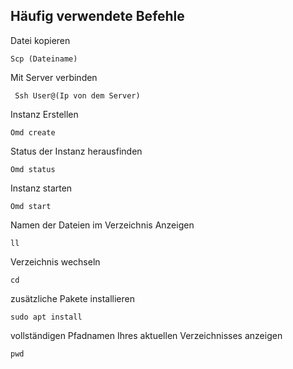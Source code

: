 ## Häufig verwendete Befehle ##
Datei kopieren
```
Scp (Dateiname)
```

Mit Server verbinden
```
 Ssh User@(Ip von dem Server)
```
 
 Instanz Erstellen
 ```
 Omd create
 ```
 
 Status der Instanz herausfinden
 ```
 Omd status
 ```
 
 Instanz starten
 ```
 Omd start
 ```
 
 Namen der Dateien im Verzeichnis Anzeigen
 ```
 ll
 ```
 
 Verzeichnis wechseln
 ```
 cd
 ```

zusätzliche Pakete installieren
 ```
 sudo apt install
 ```
 
 vollständigen Pfadnamen Ihres aktuellen Verzeichnisses anzeigen
 ```
 pwd
```

